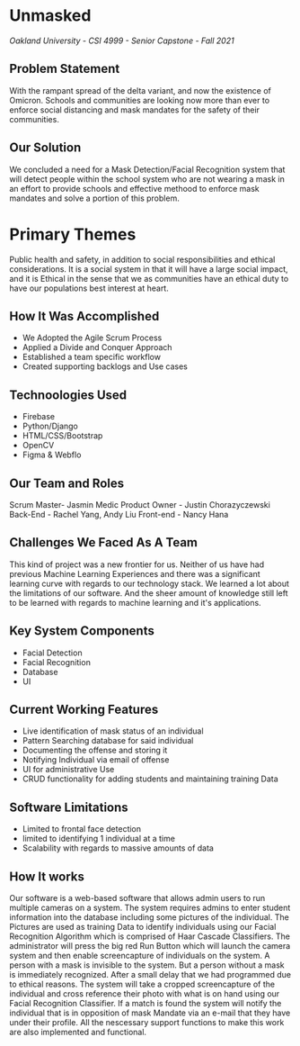 # Unmasked
*Oakland University - CSI 4999 - Senior Capstone - Fall 2021*

## Problem Statement
With the rampant spread of the delta variant, and now the existence of Omicron. Schools and communities are looking now more than ever to enforce social distancing and mask mandates for the safety of their communities.

## Our Solution
We concluded a need for a Mask Detection/Facial Recognition system that will detect people within the school system who are not wearing a mask in an effort to provide schools and effective methood to enforce mask mandates and solve a portion of this problem.


# Primary Themes
Public health and safety, in addition to social responsibilities and ethical considerations. It is a social system in that it will have a large social impact, and it is Ethical in the sense that we as communities have an ethical duty to have our populations best interest at heart.



## How It Was Accomplished
- We Adopted the Agile Scrum Process
- Applied a Divide and Conquer Approach
- Established a team specific workflow
- Created supporting backlogs and Use cases


## Technoologies Used
- Firebase
- Python/Django
- HTML/CSS/Bootstrap
- OpenCV
- Figma & Webflo

## Our Team and Roles
Scrum Master- Jasmin Medic
Product Owner - Justin Chorazyczewski
Back-End - Rachel Yang, Andy Liu
Front-end - Nancy Hana

## Challenges We Faced As A Team
This kind of project was a new frontier for us. Neither of us have had previous Machine Learning Experiences and there was a significant learning curve with regards to our technology stack. We learned a lot about the limitations of our software. And the sheer amount of knowledge still left to be learned with regards to machine learning and it's applications.

## Key System Components
- Facial Detection
- Facial Recognition
- Database
- UI


## Current Working Features
- Live identification of mask status of an individual
- Pattern Searching database for said individual
- Documenting the offense and storing it
- Notifying Individual via email of offense
- UI for administrative Use
- CRUD functionality for adding students and maintaining training Data

## Software Limitations
- Limited to frontal face detection
- limited to identifying 1 individual at a time
- Scalability with regards to massive amounts of data


## How It works
Our software is a web-based software that allows admin users to run multiple cameras on a system. The system requires admins to enter student information into the database including some pictures of the individual. The Pictures are used as training Data to identify individuals using our Facial Recognition Algorithm which is comprised of Haar Cascade Classifiers. The administrator will press the big red Run Button which will launch the camera system and then enable screencapture of individuals on the system. A person with a mask is invisible to the system. But a person without a mask is immediately recognized. After a small delay that we had programmed due to ethical reasons. The system will take a cropped screencapture of the individual and cross reference their photo with what is on hand using our Facial Recognition Classifier. If a match is found the system will notify the individual that is in opposition of mask Mandate via an e-mail that they have under their profile. All the nescessary support functions to make this work are also implemented and functional.
